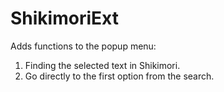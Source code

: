 # ShikimoriExt
Adds functions to the popup menu:
1. Finding the selected text in Shikimori.
2. Go directly to the first option from the search.